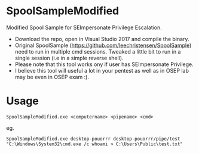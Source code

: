 # SpoolSampleModified
Modified Spool Sample for SEImpersonate Privilege Escalation. 

* Download the repo, open in Visual Studio 2017 and compile the binary.
* Original SpoolSample (https://github.com/leechristensen/SpoolSample) need to run in multiple cmd sessions. Tweaked a little bit to run in a single session (i.e in a simple reverse shell). 
* Please note that this tool works ony if user has SEImpersonate Privilege. 
* I believe this tool will useful a lot in your pentest as well as in OSEP lab may be even in OSEP exam :). 

# Usage

`SpoolSampleModified.exe <computername> <pipename> <cmd>`

eg.

`SpoolSampleModified.exe desktop-pouorrr desktop-pouorrr/pipe/test "C:\Windows\System32\cmd.exe /c whoami > C:\Users\Public\test.txt"`
